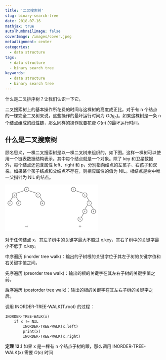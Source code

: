 ```yaml
---
title: '二叉搜索树'
slug: binary-search-tree
date: 2018-07-16
mathjax: true
autoThumbnailImage: false
coverImage: /images/cover.jpeg
metaAlignment: center
categories:
  - data structure
tags:
  - data structure
  - binary search tree
keywords:
  - data structure
  - binary search tree
---
```


什么是二叉排序树？让我们认识一下它。

<!--more-->

二叉搜索树上的基本操作所花费的时间与这棵树的高度成正比。对于有 n 个结点的一棵完全二叉树来说，这些操作的最坏运行时间为 $O(lg_n)$。如果这棵树是一条 n 个结点组成的线性链，那么同样的操作就要花费 $O(n)$ 的最坏运行时间。

## 什么是二叉搜索树

顾名思义，一棵二叉搜索树是以一棵二叉树来组织的，如下图。这样一棵树可以使用一个链表数据结构表示，其中每个结点就是一个对象。除了 key 和卫星数据外，每个结点还包含属性 left、right 和 p，分别指向结点的左孩子、右孩子和双亲。如果某个孩子结点和父结点不存在，则相应属性的值为 NIL。根结点是树中唯一父指针为 NIL 的结点。

<img src="images/binary-search-tree-0.svg" width="60%" height="60%" />

对于任何结点 x，其左子树中的关键字最大不超过 x.key，其右子树中的关键字最小不低于 x.key。

中序遍历 (inorder tree walk)：输出的子树根的关键字位于其左子树的关键字值和右关键字值之间。

先序遍历 (preorder tree walk)：输出的根的关键字在其左右子树的关键字值之前。

后序遍历 (postorder tree walk)：输出的根的关键字在其左右子树的关键字之后。

调用 INORDER-TREE-WALK(T.root) 的过程：

```
INORDER-TREE-WALK(x)
    if x != NIL
        INORDER-TREE-WALK(x.left)
        print(x)
        INORDER-TREE-WALK(x.right)
```

**定理 12.1** 如果 x 是一棵有 n 个结点子树的跟，那么调用 INORDER-TREE-WALK(x) 需要 $O(n)$ 时间
